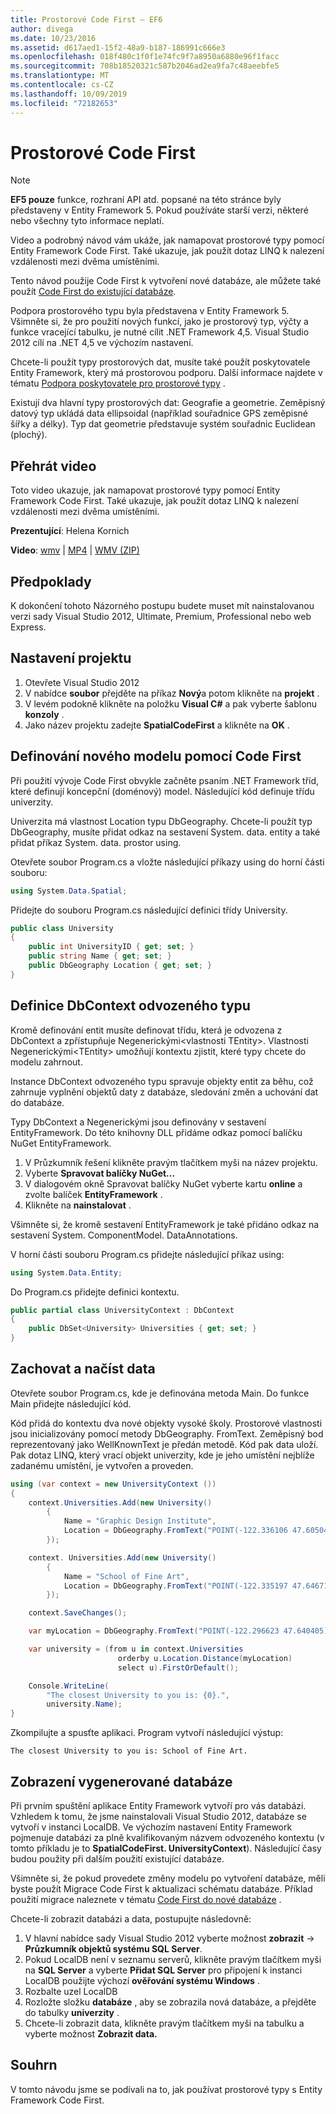 ```yaml
---
title: Prostorové Code First – EF6
author: divega
ms.date: 10/23/2016
ms.assetid: d617aed1-15f2-48a9-b187-186991c666e3
ms.openlocfilehash: 018f480c1f0f1e74fc9f7a8950a6880e96f1facc
ms.sourcegitcommit: 708b18520321c587b2046ad2ea9fa7c48aeebfe5
ms.translationtype: MT
ms.contentlocale: cs-CZ
ms.lasthandoff: 10/09/2019
ms.locfileid: "72182653"
---
```

# <a name="spatial---code-first"></a>Prostorové Code First
> [!NOTE]
> **EF5 pouze** funkce, rozhraní API atd. popsané na této stránce byly představeny v Entity Framework 5. Pokud používáte starší verzi, některé nebo všechny tyto informace neplatí.

Video a podrobný návod vám ukáže, jak namapovat prostorové typy pomocí Entity Framework Code First. Také ukazuje, jak použít dotaz LINQ k nalezení vzdálenosti mezi dvěma umístěními.

Tento návod použije Code First k vytvoření nové databáze, ale můžete také použít [Code First do existující databáze](~/ef6/modeling/code-first/workflows/existing-database.md).

Podpora prostorového typu byla představena v Entity Framework 5. Všimněte si, že pro použití nových funkcí, jako je prostorový typ, výčty a funkce vracející tabulku, je nutné cílit .NET Framework 4,5. Visual Studio 2012 cílí na .NET 4,5 ve výchozím nastavení.

Chcete-li použít typy prostorových dat, musíte také použít poskytovatele Entity Framework, který má prostorovou podporu. Další informace najdete v tématu [Podpora poskytovatele pro prostorové typy](~/ef6/fundamentals/providers/spatial-support.md) .

Existují dva hlavní typy prostorových dat: Geografie a geometrie. Zeměpisný datový typ ukládá data ellipsoidal (například souřadnice GPS zeměpisné šířky a délky). Typ dat geometrie představuje systém souřadnic Euclidean (plochý).

## <a name="watch-the-video"></a>Přehrát video
Toto video ukazuje, jak namapovat prostorové typy pomocí Entity Framework Code First. Také ukazuje, jak použít dotaz LINQ k nalezení vzdálenosti mezi dvěma umístěními.

**Prezentující**: Helena Kornich

**Video**: [wmv](https://download.microsoft.com/download/9/1/3/913EA17E-6F97-41D8-A4FE-805A0D83D26A/HDI-ITPro-MSDN-winvideo-spatialwithcodefirst.wmv) | [MP4](https://download.microsoft.com/download/9/1/3/913EA17E-6F97-41D8-A4FE-805A0D83D26A/HDI-ITPro-MSDN-mp4video-spatialwithcodefirst.m4v) | [WMV (ZIP)](https://download.microsoft.com/download/9/1/3/913EA17E-6F97-41D8-A4FE-805A0D83D26A/HDI-ITPro-MSDN-winvideo-spatialwithcodefirst.zip)

## <a name="pre-requisites"></a>Předpoklady

K dokončení tohoto Názorného postupu budete muset mít nainstalovanou verzi sady Visual Studio 2012, Ultimate, Premium, Professional nebo web Express.

## <a name="set-up-the-project"></a>Nastavení projektu

1.  Otevřete Visual Studio 2012
2.  V nabídce **soubor** přejděte na příkaz **Nový**a potom klikněte na **projekt** .
3.  V levém podokně klikněte na položku **Visual C\#** a pak vyberte šablonu **konzoly** .
4.  Jako název projektu zadejte **SpatialCodeFirst** a klikněte na **OK** .

## <a name="define-a-new-model-using-code-first"></a>Definování nového modelu pomocí Code First

Při použití vývoje Code First obvykle začněte psaním .NET Framework tříd, které definují koncepční (doménový) model. Následující kód definuje třídu univerzity.

Univerzita má vlastnost Location typu DbGeography. Chcete-li použít typ DbGeography, musíte přidat odkaz na sestavení System. data. entity a také přidat příkaz System. data. prostor using.

Otevřete soubor Program.cs a vložte následující příkazy using do horní části souboru:

``` csharp
using System.Data.Spatial;
```

Přidejte do souboru Program.cs následující definici třídy University.

``` csharp
public class University  
{
    public int UniversityID { get; set; }
    public string Name { get; set; }
    public DbGeography Location { get; set; }
}
```

## <a name="define-the-dbcontext-derived-type"></a>Definice DbContext odvozeného typu

Kromě definování entit musíte definovat třídu, která je odvozena z DbContext a zpřístupňuje Negenerickými&lt;vlastnosti TEntity&gt;. Vlastnosti Negenerickými&lt;TEntity&gt; umožňují kontextu zjistit, které typy chcete do modelu zahrnout.

Instance DbContext odvozeného typu spravuje objekty entit za běhu, což zahrnuje vyplnění objektů daty z databáze, sledování změn a uchování dat do databáze.

Typy DbContext a Negenerickými jsou definovány v sestavení EntityFramework. Do této knihovny DLL přidáme odkaz pomocí balíčku NuGet EntityFramework.

1.  V Průzkumník řešení klikněte pravým tlačítkem myši na název projektu.
2.  Vyberte **Spravovat balíčky NuGet...**
3.  V dialogovém okně Spravovat balíčky NuGet vyberte kartu **online** a zvolte balíček **EntityFramework** .
4.  Klikněte na **nainstalovat** .

Všimněte si, že kromě sestavení EntityFramework je také přidáno odkaz na sestavení System. ComponentModel. DataAnnotations.

V horní části souboru Program.cs přidejte následující příkaz using:

``` csharp
using System.Data.Entity;
```

Do Program.cs přidejte definici kontextu. 

``` csharp
public partial class UniversityContext : DbContext
{
    public DbSet<University> Universities { get; set; }
}
```

## <a name="persist-and-retrieve-data"></a>Zachovat a načíst data

Otevřete soubor Program.cs, kde je definována metoda Main. Do funkce Main přidejte následující kód.

Kód přidá do kontextu dva nové objekty vysoké školy. Prostorové vlastnosti jsou inicializovány pomocí metody DbGeography. FromText. Zeměpisný bod reprezentovaný jako WellKnownText je předán metodě. Kód pak data uloží. Pak dotaz LINQ, který vrací objekt univerzity, kde je jeho umístění nejblíže zadanému umístění, je vytvořen a proveden.

``` csharp
using (var context = new UniversityContext ())
{
    context.Universities.Add(new University()
        {
            Name = "Graphic Design Institute",
            Location = DbGeography.FromText("POINT(-122.336106 47.605049)"),
        });

    context. Universities.Add(new University()
        {
            Name = "School of Fine Art",
            Location = DbGeography.FromText("POINT(-122.335197 47.646711)"),
        });

    context.SaveChanges();

    var myLocation = DbGeography.FromText("POINT(-122.296623 47.640405)");

    var university = (from u in context.Universities
                        orderby u.Location.Distance(myLocation)
                        select u).FirstOrDefault();

    Console.WriteLine(
        "The closest University to you is: {0}.",
        university.Name);
}
```

Zkompilujte a spusťte aplikaci. Program vytvoří následující výstup:

```console
The closest University to you is: School of Fine Art.
```

## <a name="view-the-generated-database"></a>Zobrazení vygenerované databáze

Při prvním spuštění aplikace Entity Framework vytvoří pro vás databázi. Vzhledem k tomu, že jsme nainstalovali Visual Studio 2012, databáze se vytvoří v instanci LocalDB. Ve výchozím nastavení Entity Framework pojmenuje databázi za plně kvalifikovaným názvem odvozeného kontextu (v tomto příkladu je to **SpatialCodeFirst. UniversityContext**). Následující časy budou použity při dalším použití existující databáze.  

Všimněte si, že pokud provedete změny modelu po vytvoření databáze, měli byste použít Migrace Code First k aktualizaci schématu databáze. Příklad použití migrace naleznete v tématu [Code First do nové databáze](~/ef6/modeling/code-first/workflows/new-database.md) .

Chcete-li zobrazit databázi a data, postupujte následovně:

1.  V hlavní nabídce sady Visual Studio 2012 vyberte možnost **zobrazit** -&gt; **Průzkumník objektů systému SQL Server**.
2.  Pokud LocalDB není v seznamu serverů, klikněte pravým tlačítkem myši na **SQL Server** a vyberte **Přidat SQL Server** pro připojení k instanci LocalDB použijte výchozí **ověřování systému Windows** .
3.  Rozbalte uzel LocalDB
4.  Rozložte složku **databáze** , aby se zobrazila nová databáze, a přejděte do tabulky **univerzity** .
5.  Chcete-li zobrazit data, klikněte pravým tlačítkem myši na tabulku a vyberte možnost **Zobrazit data.**

## <a name="summary"></a>Souhrn

V tomto návodu jsme se podívali na to, jak používat prostorové typy s Entity Framework Code First. 
